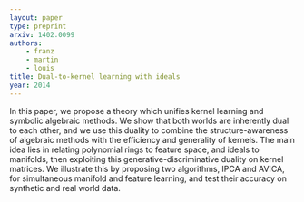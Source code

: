 ```yaml
---
layout: paper
type: preprint
arxiv: 1402.0099
authors:
    - franz
    - martin
    - louis
title: Dual-to-kernel learning with ideals
year: 2014
---
```


In this paper, we propose a theory which unifies kernel learning and symbolic algebraic
methods. We show that both worlds are inherently dual to each other, and we use this
duality to combine the structure-awareness of algebraic methods with the efficiency and
generality of kernels. The main idea lies in relating polynomial rings to feature space,
and ideals to manifolds, then exploiting this generative-discriminative duality on kernel
matrices. We illustrate this by proposing two algorithms, IPCA and AVICA, for
simultaneous manifold and feature learning, and test their accuracy on synthetic and real
world data.
